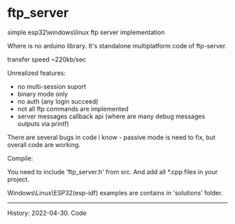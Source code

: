 # ftp_server
simple esp32\windows\linux ftp server implementation

Where is no arduino library. It's standalone multiplatform code of ftp-server.

transfer speed ~220kb/sec

Unrealized features:
- no multi-session suport
- binary mode only
- no auth (any login succeed)
- not all ftp commands are implemented
- server messages callback api (where are many debug messages outputs via printf)

There are several bugs in code i know - passive mode is need to fix, but overall code are working.

Compile:

You need to include 'ftp_server.h' from src. And add all *.cpp files in your project.

Windows\Linux\ESP32(esp-idf) examples are contains in 'solutions' folder.

--------

History:
2022-04-30. Code
